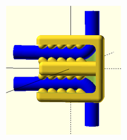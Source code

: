 ![image](https://github.com/frankyhub/openscad-Beispiele/blob/master/018%20Gummistopper/018%20Gummistopper.png)

